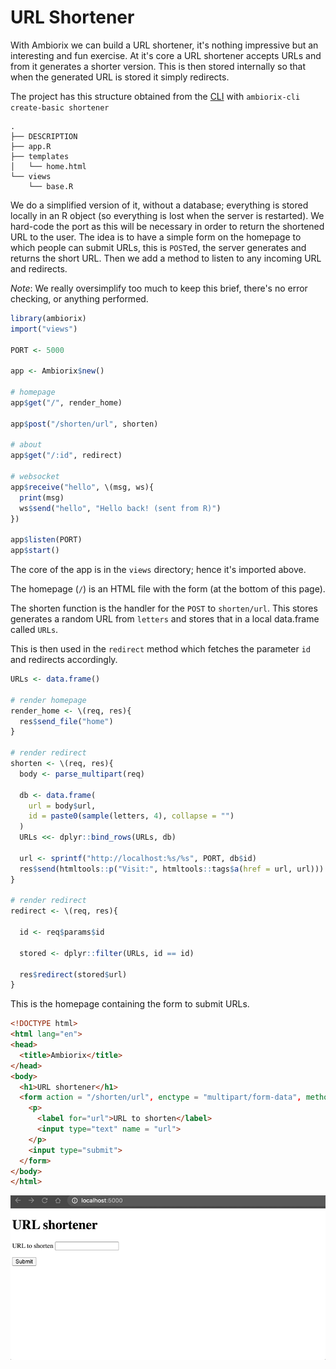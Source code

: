 # URL Shortener

With Ambiorix we can build a URL shortener, it's nothing impressive but an interesting and fun exercise. At it's core a URL shortener accepts URLs and from it generates a shorter version. This is then stored internally so that when the generated URL is stored it simply redirects.

The project has this structure obtained from the [CLI](https://github.com/JohnCoene/ambiorix-cli) with `ambiorix-cli create-basic shortener`

```
.
├── DESCRIPTION
├── app.R
├── templates
│   └── home.html
└── views
    └── base.R
```

We do a simplified version of it, without a database; everything is stored locally in an R object (so everything is lost when the server is restarted). We hard-code the port as this will be necessary in order to return the shortened URL to the user. The idea is to have a simple form on the homepage to which people can submit URLs, this is `POST`ed, the server generates and returns the short URL. Then we add a method to listen to any incoming URL and redirects. 

*Note*: We really oversimplify too much to keep this brief, there's no error checking, or anything performed.

```r
library(ambiorix)
import("views")

PORT <- 5000

app <- Ambiorix$new()

# homepage
app$get("/", render_home)

app$post("/shorten/url", shorten)

# about
app$get("/:id", redirect)

# websocket 
app$receive("hello", \(msg, ws){
  print(msg)
  ws$send("hello", "Hello back! (sent from R)")
})

app$listen(PORT)
app$start()
```

The core of the app is in the `views` directory; hence it's imported above.

The homepage (`/`) is an HTML file with the form (at the bottom of this page).

The shorten function is the handler for the `POST` to `shorten/url`. This stores generates a random URL from `letters` and stores that in a local data.frame called `URLs`.

This is then used in the `redirect` method which fetches the parameter `id` and redirects accordingly.

```r
URLs <- data.frame()

# render homepage
render_home <- \(req, res){
  res$send_file("home")
}

# render redirect
shorten <- \(req, res){  
  body <- parse_multipart(req)
  
  db <- data.frame(
    url = body$url,
    id = paste0(sample(letters, 4), collapse = "")
  )
  URLs <<- dplyr::bind_rows(URLs, db)

  url <- sprintf("http://localhost:%s/%s", PORT, db$id)
  res$send(htmltools::p("Visit:", htmltools::tags$a(href = url, url)))
}

# render redirect
redirect <- \(req, res){

  id <- req$params$id

  stored <- dplyr::filter(URLs, id == id)

  res$redirect(stored$url)
}
```

This is the homepage containing the form to submit URLs.

```html
<!DOCTYPE html>
<html lang="en">
<head>
  <title>Ambiorix</title>
</head>
<body>
  <h1>URL shortener</h1>
  <form action = "/shorten/url", enctype = "multipart/form-data", method = "POST">
    <p>
      <label for="url">URL to shorten</label>
      <input type="text" name = "url">
    </p>
    <input type="submit">
  </form>
</body>
</html>
```

![](../_assets/shortener.gif)
